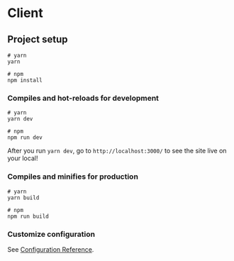 # Client

## Project setup
```
# yarn
yarn

# npm
npm install
```

### Compiles and hot-reloads for development
```
# yarn
yarn dev

# npm
npm run dev
```
After you run  `yarn dev`, go to `http://localhost:3000/` to see the site live on your local!

### Compiles and minifies for production

```
# yarn
yarn build

# npm
npm run build
```


### Customize configuration

See [Configuration Reference](https://vitejs.dev/config/).
